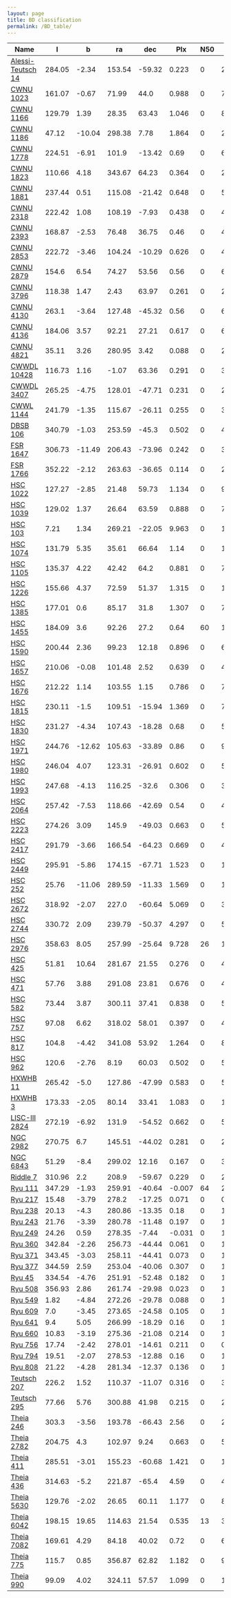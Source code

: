```yaml
---
layout: page
title: BD classification
permalink: /BD_table/
---
```


| Name | l | b | ra | dec | Plx | N50 | r50 | C3 |
| ---- | - | - | -- | --- | --- | --  | --  |-- |
| [Alessi-Teutsch 14](/_clusters/alessiteutsch14/) | 284.05 | -2.34 | 153.54 | -59.32 | 0.223 | 0 | 2.5 | <span style="color: #FFC300; font-weight: bold;">B</span><span style="color: purple; font-weight: bold;">D</span> |
| [CWNU 1023](/_clusters/cwnu1023/) | 161.07 | -0.67 | 71.99 | 44.0 | 0.988 | 0 | 7.7 | <span style="color: #FFC300; font-weight: bold;">B</span><span style="color: purple; font-weight: bold;">D</span> |
| [CWNU 1166](/_clusters/cwnu1166/) | 129.79 | 1.39 | 28.35 | 63.43 | 1.046 | 0 | 8.3 | <span style="color: #FFC300; font-weight: bold;">B</span><span style="color: purple; font-weight: bold;">D</span> |
| [CWNU 1186](/_clusters/cwnu1186/) | 47.12 | -10.04 | 298.38 | 7.78 | 1.864 | 0 | 20.2 | <span style="color: #FFC300; font-weight: bold;">B</span><span style="color: purple; font-weight: bold;">D</span> |
| [CWNU 1778](/_clusters/cwnu1778/) | 224.51 | -6.91 | 101.9 | -13.42 | 0.69 | 0 | 6.0 | <span style="color: #FFC300; font-weight: bold;">B</span><span style="color: purple; font-weight: bold;">D</span> |
| [CWNU 1823](/_clusters/cwnu1823/) | 110.66 | 4.18 | 343.67 | 64.23 | 0.364 | 0 | 2.9 | <span style="color: #FFC300; font-weight: bold;">B</span><span style="color: purple; font-weight: bold;">D</span> |
| [CWNU 1881](/_clusters/cwnu1881/) | 237.44 | 0.51 | 115.08 | -21.42 | 0.648 | 0 | 5.4 | <span style="color: #FFC300; font-weight: bold;">B</span><span style="color: purple; font-weight: bold;">D</span> |
| [CWNU 2318](/_clusters/cwnu2318/) | 222.42 | 1.08 | 108.19 | -7.93 | 0.438 | 0 | 4.1 | <span style="color: #FFC300; font-weight: bold;">B</span><span style="color: purple; font-weight: bold;">D</span> |
| [CWNU 2393](/_clusters/cwnu2393/) | 168.87 | -2.53 | 76.48 | 36.75 | 0.46 | 0 | 4.6 | <span style="color: #FFC300; font-weight: bold;">B</span><span style="color: purple; font-weight: bold;">D</span> |
| [CWNU 2853](/_clusters/cwnu2853/) | 222.72 | -3.46 | 104.24 | -10.29 | 0.626 | 0 | 4.9 | <span style="color: #FFC300; font-weight: bold;">B</span><span style="color: purple; font-weight: bold;">D</span> |
| [CWNU 2879](/_clusters/cwnu2879/) | 154.6 | 6.54 | 74.27 | 53.56 | 0.56 | 0 | 6.2 | <span style="color: #FFC300; font-weight: bold;">B</span><span style="color: purple; font-weight: bold;">D</span> |
| [CWNU 3796](/_clusters/cwnu3796/) | 118.38 | 1.47 | 2.43 | 63.97 | 0.261 | 0 | 2.3 | <span style="color: #FFC300; font-weight: bold;">B</span><span style="color: purple; font-weight: bold;">D</span> |
| [CWNU 4130](/_clusters/cwnu4130/) | 263.1 | -3.64 | 127.48 | -45.32 | 0.56 | 0 | 6.0 | <span style="color: #FFC300; font-weight: bold;">B</span><span style="color: purple; font-weight: bold;">D</span> |
| [CWNU 4136](/_clusters/cwnu4136/) | 184.06 | 3.57 | 92.21 | 27.21 | 0.617 | 0 | 6.3 | <span style="color: #FFC300; font-weight: bold;">B</span><span style="color: purple; font-weight: bold;">D</span> |
| [CWNU 4821](/_clusters/cwnu4821/) | 35.11 | 3.26 | 280.95 | 3.42 | 0.088 | 0 | 2.5 | <span style="color: #FFC300; font-weight: bold;">B</span><span style="color: purple; font-weight: bold;">D</span> |
| [CWWDL 10428](/_clusters/cwwdl10428/) | 116.73 | 1.16 | -1.07 | 63.36 | 0.291 | 0 | 3.4 | <span style="color: #FFC300; font-weight: bold;">B</span><span style="color: purple; font-weight: bold;">D</span> |
| [CWWDL 3407](/_clusters/cwwdl3407/) | 265.25 | -4.75 | 128.01 | -47.71 | 0.231 | 0 | 2.5 | <span style="color: #FFC300; font-weight: bold;">B</span><span style="color: purple; font-weight: bold;">D</span> |
| [CWWL 1144](/_clusters/cwwl1144/) | 241.79 | -1.35 | 115.67 | -26.11 | 0.255 | 0 | 3.0 | <span style="color: #FFC300; font-weight: bold;">B</span><span style="color: purple; font-weight: bold;">D</span> |
| [DBSB 106](/_clusters/dbsb106/) | 340.79 | -1.03 | 253.59 | -45.3 | 0.502 | 0 | 4.0 | <span style="color: #FFC300; font-weight: bold;">B</span><span style="color: purple; font-weight: bold;">D</span> |
| [FSR 1647](/_clusters/fsr1647/) | 306.73 | -11.49 | 206.43 | -73.96 | 0.242 | 0 | 3.6 | <span style="color: #FFC300; font-weight: bold;">B</span><span style="color: purple; font-weight: bold;">D</span> |
| [FSR 1766](/_clusters/fsr1766/) | 352.22 | -2.12 | 263.63 | -36.65 | 0.114 | 0 | 2.1 | <span style="color: #FFC300; font-weight: bold;">B</span><span style="color: purple; font-weight: bold;">D</span> |
| [HSC 1022](/_clusters/hsc1022/) | 127.27 | -2.85 | 21.48 | 59.73 | 1.134 | 0 | 9.6 | <span style="color: #FFC300; font-weight: bold;">B</span><span style="color: purple; font-weight: bold;">D</span> |
| [HSC 1039](/_clusters/hsc1039/) | 129.02 | 1.37 | 26.64 | 63.59 | 0.888 | 0 | 7.8 | <span style="color: #FFC300; font-weight: bold;">B</span><span style="color: purple; font-weight: bold;">D</span> |
| [HSC 103](/_clusters/hsc103/) | 7.21 | 1.34 | 269.21 | -22.05 | 9.963 | 0 | 162.7 | <span style="color: #FFC300; font-weight: bold;">B</span><span style="color: purple; font-weight: bold;">D</span> |
| [HSC 1074](/_clusters/hsc1074/) | 131.79 | 5.35 | 35.61 | 66.64 | 1.14 | 0 | 14.8 | <span style="color: #FFC300; font-weight: bold;">B</span><span style="color: purple; font-weight: bold;">D</span> |
| [HSC 1105](/_clusters/hsc1105/) | 135.37 | 4.22 | 42.42 | 64.2 | 0.881 | 0 | 7.2 | <span style="color: #FFC300; font-weight: bold;">B</span><span style="color: purple; font-weight: bold;">D</span> |
| [HSC 1226](/_clusters/hsc1226/) | 155.66 | 4.37 | 72.59 | 51.37 | 1.315 | 0 | 13.5 | <span style="color: #FFC300; font-weight: bold;">B</span><span style="color: purple; font-weight: bold;">D</span> |
| [HSC 1385](/_clusters/hsc1385/) | 177.01 | 0.6 | 85.17 | 31.8 | 1.307 | 0 | 7.6 | <span style="color: #FFC300; font-weight: bold;">B</span><span style="color: purple; font-weight: bold;">D</span> |
| [HSC 1455](/_clusters/hsc1455/) | 184.09 | 3.6 | 92.26 | 27.2 | 0.64 | 60 | 10.6 | <span style="color: #FFC300; font-weight: bold;">B</span><span style="color: purple; font-weight: bold;">D</span> |
| [HSC 1590](/_clusters/hsc1590/) | 200.44 | 2.36 | 99.23 | 12.18 | 0.896 | 0 | 6.7 | <span style="color: #FFC300; font-weight: bold;">B</span><span style="color: purple; font-weight: bold;">D</span> |
| [HSC 1657](/_clusters/hsc1657/) | 210.06 | -0.08 | 101.48 | 2.52 | 0.639 | 0 | 4.9 | <span style="color: #FFC300; font-weight: bold;">B</span><span style="color: purple; font-weight: bold;">D</span> |
| [HSC 1676](/_clusters/hsc1676/) | 212.22 | 1.14 | 103.55 | 1.15 | 0.786 | 0 | 7.0 | <span style="color: #FFC300; font-weight: bold;">B</span><span style="color: purple; font-weight: bold;">D</span> |
| [HSC 1815](/_clusters/hsc1815/) | 230.11 | -1.5 | 109.51 | -15.94 | 1.369 | 0 | 7.4 | <span style="color: #FFC300; font-weight: bold;">B</span><span style="color: purple; font-weight: bold;">D</span> |
| [HSC 1830](/_clusters/hsc1830/) | 231.27 | -4.34 | 107.43 | -18.28 | 0.68 | 0 | 5.7 | <span style="color: #FFC300; font-weight: bold;">B</span><span style="color: purple; font-weight: bold;">D</span> |
| [HSC 1971](/_clusters/hsc1971/) | 244.76 | -12.62 | 105.63 | -33.89 | 0.86 | 0 | 9.9 | <span style="color: #FFC300; font-weight: bold;">B</span><span style="color: purple; font-weight: bold;">D</span> |
| [HSC 1980](/_clusters/hsc1980/) | 246.04 | 4.07 | 123.31 | -26.91 | 0.602 | 0 | 5.1 | <span style="color: #FFC300; font-weight: bold;">B</span><span style="color: purple; font-weight: bold;">D</span> |
| [HSC 1993](/_clusters/hsc1993/) | 247.68 | -4.13 | 116.25 | -32.6 | 0.306 | 0 | 3.6 | <span style="color: #FFC300; font-weight: bold;">B</span><span style="color: purple; font-weight: bold;">D</span> |
| [HSC 2064](/_clusters/hsc2064/) | 257.42 | -7.53 | 118.66 | -42.69 | 0.54 | 0 | 4.4 | <span style="color: #FFC300; font-weight: bold;">B</span><span style="color: purple; font-weight: bold;">D</span> |
| [HSC 2223](/_clusters/hsc2223/) | 274.26 | 3.09 | 145.9 | -49.03 | 0.663 | 0 | 5.6 | <span style="color: #FFC300; font-weight: bold;">B</span><span style="color: purple; font-weight: bold;">D</span> |
| [HSC 2417](/_clusters/hsc2417/) | 291.79 | -3.66 | 166.54 | -64.23 | 0.669 | 0 | 4.0 | <span style="color: #FFC300; font-weight: bold;">B</span><span style="color: purple; font-weight: bold;">D</span> |
| [HSC 2449](/_clusters/hsc2449/) | 295.91 | -5.86 | 174.15 | -67.71 | 1.523 | 0 | 17.3 | <span style="color: #FFC300; font-weight: bold;">B</span><span style="color: purple; font-weight: bold;">D</span> |
| [HSC 252](/_clusters/hsc252/) | 25.76 | -11.06 | 289.59 | -11.33 | 1.569 | 0 | 14.8 | <span style="color: #FFC300; font-weight: bold;">B</span><span style="color: purple; font-weight: bold;">D</span> |
| [HSC 2672](/_clusters/hsc2672/) | 318.92 | -2.07 | 227.0 | -60.64 | 5.069 | 0 | 37.4 | <span style="color: #FFC300; font-weight: bold;">B</span><span style="color: purple; font-weight: bold;">D</span> |
| [HSC 2744](/_clusters/hsc2744/) | 330.72 | 2.09 | 239.79 | -50.37 | 4.297 | 0 | 55.3 | <span style="color: #FFC300; font-weight: bold;">B</span><span style="color: purple; font-weight: bold;">D</span> |
| [HSC 2976](/_clusters/hsc2976/) | 358.63 | 8.05 | 257.99 | -25.64 | 9.728 | 26 | 196.7 | <span style="color: #FFC300; font-weight: bold;">B</span><span style="color: purple; font-weight: bold;">D</span> |
| [HSC 425](/_clusters/hsc425/) | 51.81 | 10.64 | 281.67 | 21.55 | 0.276 | 0 | 4.2 | <span style="color: #FFC300; font-weight: bold;">B</span><span style="color: purple; font-weight: bold;">D</span> |
| [HSC 471](/_clusters/hsc471/) | 57.76 | 3.88 | 291.08 | 23.81 | 0.676 | 0 | 4.9 | <span style="color: #FFC300; font-weight: bold;">B</span><span style="color: purple; font-weight: bold;">D</span> |
| [HSC 582](/_clusters/hsc582/) | 73.44 | 3.87 | 300.11 | 37.41 | 0.838 | 0 | 5.7 | <span style="color: #FFC300; font-weight: bold;">B</span><span style="color: purple; font-weight: bold;">D</span> |
| [HSC 757](/_clusters/hsc757/) | 97.08 | 6.62 | 318.02 | 58.01 | 0.397 | 0 | 4.9 | <span style="color: #FFC300; font-weight: bold;">B</span><span style="color: purple; font-weight: bold;">D</span> |
| [HSC 817](/_clusters/hsc817/) | 104.8 | -4.42 | 341.08 | 53.92 | 1.264 | 0 | 8.3 | <span style="color: #FFC300; font-weight: bold;">B</span><span style="color: purple; font-weight: bold;">D</span> |
| [HSC 962](/_clusters/hsc962/) | 120.6 | -2.76 | 8.19 | 60.03 | 0.502 | 0 | 5.9 | <span style="color: #FFC300; font-weight: bold;">B</span><span style="color: purple; font-weight: bold;">D</span> |
| [HXWHB 11](/_clusters/hxwhb11/) | 265.42 | -5.0 | 127.86 | -47.99 | 0.583 | 0 | 5.3 | <span style="color: #FFC300; font-weight: bold;">B</span><span style="color: purple; font-weight: bold;">D</span> |
| [HXWHB 3](/_clusters/hxwhb3/) | 173.33 | -2.05 | 80.14 | 33.41 | 1.083 | 0 | 13.8 | <span style="color: #FFC300; font-weight: bold;">B</span><span style="color: purple; font-weight: bold;">D</span> |
| [LISC-III 2824](/_clusters/lisciii2824/) | 272.19 | -6.92 | 131.9 | -54.52 | 0.662 | 0 | 5.2 | <span style="color: #FFC300; font-weight: bold;">B</span><span style="color: purple; font-weight: bold;">D</span> |
| [NGC 2982](/_clusters/ngc2982/) | 270.75 | 6.7 | 145.51 | -44.02 | 0.281 | 0 | 2.8 | <span style="color: #FFC300; font-weight: bold;">B</span><span style="color: purple; font-weight: bold;">D</span> |
| [NGC 6843](/_clusters/ngc6843/) | 51.29 | -8.4 | 299.02 | 12.16 | 0.167 | 0 | 3.0 | <span style="color: #FFC300; font-weight: bold;">B</span><span style="color: purple; font-weight: bold;">D</span> |
| [Riddle 7](/_clusters/riddle7/) | 310.96 | 2.2 | 208.9 | -59.67 | 0.229 | 0 | 2.4 | <span style="color: #FFC300; font-weight: bold;">B</span><span style="color: purple; font-weight: bold;">D</span> |
| [Ryu 111](/_clusters/ryu111/) | 347.29 | -1.93 | 259.91 | -40.64 | -0.007 | 64 | 2.0 | <span style="color: #FFC300; font-weight: bold;">B</span><span style="color: purple; font-weight: bold;">D</span> |
| [Ryu 217](/_clusters/ryu217/) | 15.48 | -3.79 | 278.2 | -17.25 | 0.071 | 0 | 0.9 | <span style="color: #FFC300; font-weight: bold;">B</span><span style="color: purple; font-weight: bold;">D</span> |
| [Ryu 238](/_clusters/ryu238/) | 20.13 | -4.3 | 280.86 | -13.35 | 0.18 | 0 | 1.3 | <span style="color: #FFC300; font-weight: bold;">B</span><span style="color: purple; font-weight: bold;">D</span> |
| [Ryu 243](/_clusters/ryu243/) | 21.76 | -3.39 | 280.78 | -11.48 | 0.197 | 0 | 1.3 | <span style="color: #FFC300; font-weight: bold;">B</span><span style="color: purple; font-weight: bold;">D</span> |
| [Ryu 249](/_clusters/ryu249/) | 24.26 | 0.59 | 278.35 | -7.44 | -0.031 | 0 | 1.5 | <span style="color: #FFC300; font-weight: bold;">B</span><span style="color: purple; font-weight: bold;">D</span> |
| [Ryu 360](/_clusters/ryu360/) | 342.84 | -2.26 | 256.73 | -44.44 | 0.061 | 0 | 1.3 | <span style="color: #FFC300; font-weight: bold;">B</span><span style="color: purple; font-weight: bold;">D</span> |
| [Ryu 371](/_clusters/ryu371/) | 343.45 | -3.03 | 258.11 | -44.41 | 0.073 | 0 | 1.3 | <span style="color: #FFC300; font-weight: bold;">B</span><span style="color: purple; font-weight: bold;">D</span> |
| [Ryu 377](/_clusters/ryu377/) | 344.59 | 2.59 | 253.04 | -40.06 | 0.307 | 0 | 1.0 | <span style="color: #FFC300; font-weight: bold;">B</span><span style="color: purple; font-weight: bold;">D</span> |
| [Ryu 45](/_clusters/ryu45/) | 334.54 | -4.76 | 251.91 | -52.48 | 0.182 | 0 | 1.1 | <span style="color: #FFC300; font-weight: bold;">B</span><span style="color: purple; font-weight: bold;">D</span> |
| [Ryu 508](/_clusters/ryu508/) | 356.93 | 2.86 | 261.74 | -29.98 | 0.023 | 0 | 1.1 | <span style="color: #FFC300; font-weight: bold;">B</span><span style="color: purple; font-weight: bold;">D</span> |
| [Ryu 549](/_clusters/ryu549/) | 1.82 | -4.84 | 272.26 | -29.78 | 0.088 | 0 | 1.0 | <span style="color: #FFC300; font-weight: bold;">B</span><span style="color: purple; font-weight: bold;">D</span> |
| [Ryu 609](/_clusters/ryu609/) | 7.0 | -3.45 | 273.65 | -24.58 | 0.105 | 0 | 1.1 | <span style="color: #FFC300; font-weight: bold;">B</span><span style="color: purple; font-weight: bold;">D</span> |
| [Ryu 641](/_clusters/ryu641/) | 9.4 | 5.05 | 266.99 | -18.29 | 0.16 | 0 | 1.0 | <span style="color: #FFC300; font-weight: bold;">B</span><span style="color: purple; font-weight: bold;">D</span> |
| [Ryu 660](/_clusters/ryu660/) | 10.83 | -3.19 | 275.36 | -21.08 | 0.214 | 0 | 1.2 | <span style="color: #FFC300; font-weight: bold;">B</span><span style="color: purple; font-weight: bold;">D</span> |
| [Ryu 756](/_clusters/ryu756/) | 17.74 | -2.42 | 278.01 | -14.61 | 0.211 | 0 | 0.8 | <span style="color: #FFC300; font-weight: bold;">B</span><span style="color: purple; font-weight: bold;">D</span> |
| [Ryu 794](/_clusters/ryu794/) | 19.51 | -2.07 | 278.53 | -12.88 | 0.16 | 0 | 1.0 | <span style="color: #FFC300; font-weight: bold;">B</span><span style="color: purple; font-weight: bold;">D</span> |
| [Ryu 808](/_clusters/ryu808/) | 21.22 | -4.28 | 281.34 | -12.37 | 0.136 | 0 | 1.7 | <span style="color: #FFC300; font-weight: bold;">B</span><span style="color: purple; font-weight: bold;">D</span> |
| [Teutsch 207](/_clusters/teutsch207/) | 226.2 | 1.52 | 110.37 | -11.07 | 0.316 | 0 | 3.5 | <span style="color: #FFC300; font-weight: bold;">B</span><span style="color: purple; font-weight: bold;">D</span> |
| [Teutsch 295](/_clusters/teutsch295/) | 77.66 | 5.76 | 300.88 | 41.98 | 0.215 | 0 | 2.5 | <span style="color: #FFC300; font-weight: bold;">B</span><span style="color: purple; font-weight: bold;">D</span> |
| [Theia 246](/_clusters/theia246/) | 303.3 | -3.56 | 193.78 | -66.43 | 2.56 | 0 | 24.4 | <span style="color: #FFC300; font-weight: bold;">B</span><span style="color: purple; font-weight: bold;">D</span> |
| [Theia 2782](/_clusters/theia2782/) | 204.75 | 4.3 | 102.97 | 9.24 | 0.663 | 0 | 5.8 | <span style="color: #FFC300; font-weight: bold;">B</span><span style="color: purple; font-weight: bold;">D</span> |
| [Theia 411](/_clusters/theia411/) | 285.51 | -3.01 | 155.23 | -60.68 | 1.421 | 0 | 11.2 | <span style="color: #FFC300; font-weight: bold;">B</span><span style="color: purple; font-weight: bold;">D</span> |
| [Theia 436](/_clusters/theia436/) | 314.63 | -5.2 | 221.87 | -65.4 | 4.59 | 0 | 44.3 | <span style="color: #FFC300; font-weight: bold;">B</span><span style="color: purple; font-weight: bold;">D</span> |
| [Theia 5630](/_clusters/theia5630/) | 129.76 | -2.02 | 26.65 | 60.11 | 1.177 | 0 | 8.8 | <span style="color: #FFC300; font-weight: bold;">B</span><span style="color: purple; font-weight: bold;">D</span> |
| [Theia 6042](/_clusters/theia6042/) | 198.15 | 19.65 | 114.63 | 21.54 | 0.535 | 13 | 3.5 | <span style="color: #FFC300; font-weight: bold;">B</span><span style="color: purple; font-weight: bold;">D</span> |
| [Theia 7082](/_clusters/theia7082/) | 169.61 | 4.29 | 84.18 | 40.02 | 0.72 | 0 | 6.5 | <span style="color: #FFC300; font-weight: bold;">B</span><span style="color: purple; font-weight: bold;">D</span> |
| [Theia 775](/_clusters/theia775/) | 115.7 | 0.85 | 356.87 | 62.82 | 1.182 | 0 | 9.6 | <span style="color: #FFC300; font-weight: bold;">B</span><span style="color: purple; font-weight: bold;">D</span> |
| [Theia 990](/_clusters/theia990/) | 99.09 | 4.02 | 324.11 | 57.57 | 1.099 | 0 | 10.0 | <span style="color: #FFC300; font-weight: bold;">B</span><span style="color: purple; font-weight: bold;">D</span> |
